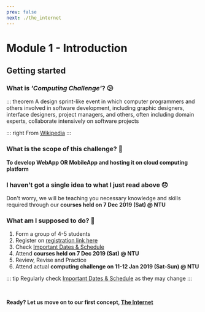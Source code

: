 ```yaml
---
prev: false
next: ./the_internet
---
```


# Module 1 - Introduction

## Getting started

### What is *'Computing Challenge'*? :confused:

::: theorem
A design sprint-like event in which computer programmers and others involved in software development, including graphic designers, interface designers, project managers, and others, often including domain experts, collaborate intensively on software projects

::: right
From [Wikipedia](https://en.wikipedia.org/wiki/Hackathon)
:::

### What is the scope of this challenge? :dart:

**To develop WebApp OR MobileApp and hosting it on cloud computing platform**

### I haven't got a single idea to what I just read above :disappointed:

Don't worry, we will be teaching you necessary knowledge and skills required through our **courses held on  7 Dec 2019 (Sat) @ NTU**

### What am I supposed to do? :thinking:

1. Form a group of 4-5 students
2. Register on [registration link here](./#)
3. Check [Important Dates & Schedule](../important_dates_schedule.md)
4. Attend **courses held on  7 Dec 2019 (Sat) @ NTU**
5. Review, Revise and Practice
6. Attend actual **computing challenge on 11-12 Jan 2019 (Sat-Sun) @ NTU**

::: tip
Regularly check [Important Dates & Schedule](../important_dates_schedule.md) as they may change
:::

<br>

**Ready? Let us move on to our first concept, [The Internet](./the_internet.md)**